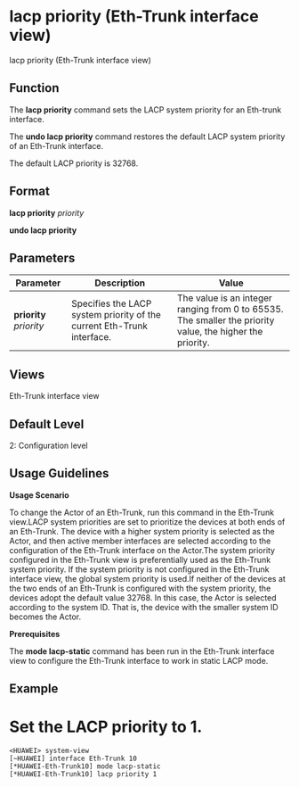 lacp priority (Eth-Trunk interface view)
========================================

lacp priority (Eth-Trunk interface view)

Function
--------



The **lacp priority** command sets the LACP system priority for an Eth-trunk interface.

The **undo lacp priority** command restores the default LACP system priority of an Eth-Trunk interface.



The default LACP priority is 32768.


Format
------

**lacp priority** *priority*

**undo lacp priority**


Parameters
----------

| Parameter | Description | Value |
| --- | --- | --- |
| **priority** *priority* | Specifies the LACP system priority of the current Eth-Trunk interface. | The value is an integer ranging from 0 to 65535. The smaller the priority value, the higher the priority. |



Views
-----

Eth-Trunk interface view


Default Level
-------------

2: Configuration level


Usage Guidelines
----------------

**Usage Scenario**



To change the Actor of an Eth-Trunk, run this command in the Eth-Trunk view.LACP system priorities are set to prioritize the devices at both ends of an Eth-Trunk. The device with a higher system priority is selected as the Actor, and then active member interfaces are selected according to the configuration of the Eth-Trunk interface on the Actor.The system priority configured in the Eth-Trunk view is preferentially used as the Eth-Trunk system priority. If the system priority is not configured in the Eth-Trunk interface view, the global system priority is used.If neither of the devices at the two ends of an Eth-Trunk is configured with the system priority, the devices adopt the default value 32768. In this case, the Actor is selected according to the system ID. That is, the device with the smaller system ID becomes the Actor.



**Prerequisites**



The **mode lacp-static** command has been run in the Eth-Trunk interface view to configure the Eth-Trunk interface to work in static LACP mode.




Example
-------

# Set the LACP priority to 1.
```
<HUAWEI> system-view
[~HUAWEI] interface Eth-Trunk 10
[*HUAWEI-Eth-Trunk10] mode lacp-static
[*HUAWEI-Eth-Trunk10] lacp priority 1

```